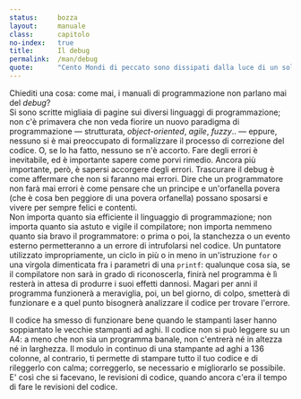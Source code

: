 ```yaml
---
status:     bozza
layout:     manuale
class:      capitolo
no-index:   true
title:      Il debug
permalink:  /man/debug
quote:      "Cento Mondi di peccato sono dissipati dalla luce di un solo ticket"
---
```


Chiediti una cosa: come mai, i manuali di programmazione non parlano mai del *debug*?  
Si sono scritte migliaia di pagine sui diversi linguaggi di programmazione; non c\'è primavera che non veda fiorire un nuovo paradigma di programmazione &mdash; strutturata, *object-oriented*, *agile*, *fuzzy*.. &mdash; eppure, nessuno si è mai preoccupato di formalizzare il processo di correzione del codice.
O, se lo ha fatto, nessuno se n\'è accorto.
Fare degli errori è inevitabile, ed è importante sapere come porvi rimedio.
Ancora più importante, però, è sapersi accorgere degli errori.
Trascurare il debug è come affermare che non si faranno mai errori.
Dire che un programmatore non farà mai errori è come pensare che un principe e un\'orfanella povera (che è cosa ben peggiore di una povera orfanella) possano sposarsi e vivere per sempre felici e contenti.  
Non importa quanto sia efficiente il linguaggio di programmazione; non importa quanto sia astuto e vigile il compilatore; non importa nemmeno quanto sia bravo il programmatore: o prima o poi, la stanchezza o un evento esterno permetteranno a un errore di intrufolarsi nel codice.
Un puntatore utilizzato impropriamente, un ciclo in più o in meno in un\'istruzione `for` o una virgola dimenticata fra i parametri di una `printf`: qualunque cosa sia, se il compilatore non sarà in grado di riconoscerla, finirà nel programma è lì resterà in attesa di produrre i suoi effetti dannosi.
Magari per anni il programma funzionerà a meraviglia, poi, un bel giorno, di colpo, smetterà di funzionare e a quel punto bisognerà analizzare il codice per trovare l\'errore.

Il codice ha smesso di funzionare bene quando le stampanti laser hanno soppiantato le vecchie stampanti ad aghi.
Il codice non si può leggere su un A4: a meno che non sia un programma banale, non c\'entrerà né in altezza né in larghezza.
Il modulo in continuo di una stampante ad aghi a 136 colonne, al contrario, ti permette di stampare tutto il tuo codice e di rileggerlo con calma; correggerlo, se necessario e migliorarlo se possibile.
E\' così che si facevano, le revisioni di codice, quando ancora c\'era il tempo di fare le revisioni del codice.

<!--

v. Orologiaio, pos. 3836 

Così come l\'Ikebarba inizia nel negozio, il debug comincia nel momento in cui si scrive il codice.
Il modo migliore per evitare che il codice contenga degli errori è scrivere del buon codice.

Gli errori possono essere di due tipi: gli errori che si manifestano durante la fase di compilazione e gli errori che si manifestano durante l'esecuzione del programma.

Errori di compilazione
----------------------

Quando si compila del codice non corretto, si possono ottenere o degli
errori o degli avvisi, o *warning*.

Gli errori sono causati da costrutti incorretti, che bloccano la
compilazione e impediscono la creazione del programma.

I *warning*, al contrario, sono causati da anomalie che non bloccano la
compilazione e consentono la generazione dell'eseguibile.

In questo, i *warning* sono più dannosi degli errori, perché possono
essere degli errori potenziali, ma possono venir trascurati.

Se compilassi questo codice, otterresti un avviso perché la variabile
*buffer* non è utilizzata:

> int main() {

> char \*str = \"byte occupati inutilmente: \";

> double buffer\[8000\];

> cout \<\< str \<\< (sizeof(double)\*8000) \<\< endl;

> return 0;

> }

Il fatto che *buffer* non sia utilizzata, in sé, non causa alcun
problema al codice, ma oltre ad essere una sciatteria, causa un'inutile
occupazione della memoria e può dare luogo a errori, quindi l'avviso non
deve essere ignorato.

Nessun avviso deve essere ignorato.

## Errori di esecuzione

Solo un programma formalmente ineccepibile può dare luogo ad errori di
esecuzione. Se non fosse formalmente ineccepibile, infatti, non sarebbe
stato compilato e non potrebbe essere eseguito.

Gli errori di esecuzione sono tanto più pericolosi quanto più i loro
effetti sono lievi.

Un errore che causi il blocco del sistema non passerà mai inosservato.

Di contro, un leggero errore di calcolo potrebbe passare inosservato e
quindi causare grandi problemi.

Gli errori di esecuzione possono essere di due tipi: quelli che si
manifestano in maniera deterministica e quelli che si manifestano in
maniera casuale.

-->
<!--

Il cambiamento inizia quando si intraprende un nuovo sentiero , anche se questo sentiero non è che una traccia lasciata da una capra assetata che ha trovato una sorgente .
M. Deen - Per antiche strade

Se non lo si è fatto finora, spiegare che gli esempii del testo sono studiati per essere progressivamente migliorati, per dimostrare come la scrittura di codice sia un'attività in continua evoluzione.

B. Croce -- Breviario di estetica -- Laterza, Bari 1928 -- p.12

Un sistema è una casa che, subito dopo costruita e adornata, ha bisogno (soggetta com'è all'azione corroditrice degli elementi) di un lavorio più o meno energico, ma assiduo, di manutenzione, e che a un certo momento non giova più restaurare e puntellare, e bisogna gettare a terra e ricostruire dalle fondamenta. Ma con siffatta differenza capitale: che, nell'opera del pensiero, la casa perpetuamente nuova e sostenuta perpetuamente dall'antica, la quale, quasi per opera magica, perdura in essa.

riprendere, se utile, gli esempii del ciclo for per illustrare i diversi tipi di errore che ne possono derivare

-->
